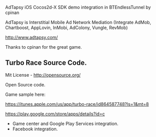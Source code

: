 AdTapsy iOS Cocos2d-X SDK demo integration in BTEndlessTunnel by cpinan

AdTapsy is Interstitial Mobile Ad Network Mediation (Integrate AdMob, Chartboost, AppLovin, InMobi, AdColony, Vungle, RevMob)

http://www.adtapsy.com/

Thanks to cpinan for the great game.

Turbo Race Source Code.
--

Mit License - http://opensource.org/

Open Source code.

Game sample here:

https://itunes.apple.com/us/app/turbo-race/id864587748?ls=1&mt=8

https://play.google.com/store/apps/details?id=c

- Game center and Google Play Services integration.
- Facebook integration.

